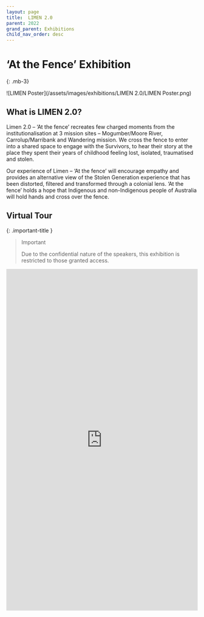 ```yaml
---
layout: page
title:  LIMEN 2.0
parent: 2022
grand_parent: Exhibitions
child_nav_order: desc
---
```

<link href="https://cdn.jsdelivr.net/npm/bootstrap@5.2.2/dist/css/bootstrap.min.css" rel="stylesheet">
<link href="https://getbootstrap.com/docs/5.2/assets/css/docs.css" rel="stylesheet">
<script src="https://cdn.jsdelivr.net/npm/bootstrap@5.2.2/dist/js/bootstrap.bundle.min.js"></script>

# ‘At the Fence’ Exhibition
{: .mb-3}

![LIMEN Poster](/assets/images/exhibitions/LIMEN 2.0/LIMEN Poster.png)

## What is LIMEN 2.0?
Limen 2.0 – ‘At the fence’ recreates few charged moments from the institutionalisation at 3 mission sites – Mogumber/Moore River, Carrolup/Marribank and Wandering mission. We cross the fence to enter into a shared space to engage with the Survivors, to hear their story at the place they spent their years of childhood feeling lost, isolated, traumatised and stolen.

Our experience of Limen – ‘At the fence’ will encourage empathy and provides an alternative view of the Stolen Generation experience that has been distorted, filtered and transformed through a colonial lens. ‘At the fence’ holds a hope that Indigenous and non-Indigenous people of Australia will hold hands and cross over the fence.

## Virtual Tour

{: .important-title }
> Important
> 
> Due to the confidential nature of the speakers, this exhibition is restricted to those granted access.


<iframe width='100%' height='900' src='https://my.matterport.com/show/?m=qYiGs6P7u28' frameborder='0' allowfullscreen allow='xr-spatial-tracking'></iframe>